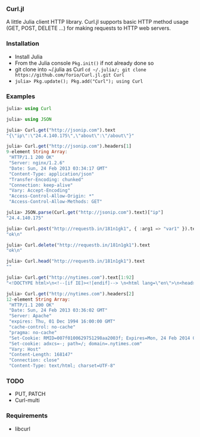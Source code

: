 ### Curl.jl

A little Julia client HTTP library. Curl.jl supports basic HTTP method usage
(GET, POST, DELETE ...) for making requests to HTTP web servers.

### Installation 

* Install Julia
* From the Julia console `Pkg.init()` if not already done so
* git clone into ~/.julia as Curl `cd ~/.julia/; git clone https://github.com/forio/Curl.jl.git Curl`
* `julia> Pkg.update(); Pkg.add("Curl"); using Curl`

### Examples

  ```julia
  julia> using Curl

  julia> using JSON

  julia> Curl.get("http://jsonip.com").text
  "{\"ip\":\"24.4.140.175\",\"about\":\"/about\"}"

  julia> Curl.get("http://jsonip.com").headers[1]
  9-element String Array:
   "HTTP/1.1 200 OK"                    
   "Server: nginx/1.2.6"                
   "Date: Sun, 24 Feb 2013 03:34:17 GMT"
   "Content-Type: application/json"     
   "Transfer-Encoding: chunked"         
   "Connection: keep-alive"             
   "Vary: Accept-Encoding"              
   "Access-Control-Allow-Origin: *"     
   "Access-Control-Allow-Methods: GET"  

  julia> JSON.parse(Curl.get("http://jsonip.com").text)["ip"]
  "24.4.140.175"

  julia> Curl.post("http://requestb.in/181n1gk1", { :arg1 => "var1" }).text
  "ok\n"

  julia> Curl.delete("http://requestb.in/181n1gk1").text
  "ok\n"

  julia> Curl.head("http://requestb.in/181n1gk1").text
  ""

  julia> Curl.get("http://nytimes.com").text[1:92]
  "<!DOCTYPE html>\n<!--[if IE]><![endif]--> \n<html lang=\"en\">\n<head>\n<title>The New York Times "

  julia> Curl.get("http://nytimes.com").headers[2]
  12-element String Array:
   "HTTP/1.1 200 OK"                                                                                               
   "Date: Sun, 24 Feb 2013 03:36:02 GMT"                                                                           
   "Server: Apache"                                                                                                
   "expires: Thu, 01 Dec 1994 16:00:00 GMT"                                                                        
   "cache-control: no-cache"                                                                                       
   "pragma: no-cache"                                                                                              
   "Set-Cookie: RMID=007f0100629751298aa2003f; Expires=Mon, 24 Feb 2014 03:36:02 GMT; Path=/; Domain=.nytimes.com;"
   "Set-cookie: adxcs=-; path=/; domain=.nytimes.com"                                                              
   "Vary: Host"                                                                                                    
   "Content-Length: 168147"                                                                                        
   "Connection: close"                                                                                             
   "Content-Type: text/html; charset=UTF-8"  

  ```

### TODO

 * PUT, PATCH
 * Curl-multi

### Requirements

 * libcurl


